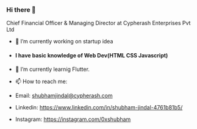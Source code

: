 ### Hi there 👋

Chief Financial Officer & Managing Director at Cypherash Enterprises Pvt Ltd

- 🔭 I’m currently working on startup idea
- #### I have basic knowledge of Web Dev(HTML CSS Javascript)
- 🌱 I’m currently learnig Flutter.

- 📫 How to reach me: 
- Email: shubhamjindal@cypherash.com
- Linkedin: https://www.linkedin.com/in/shubham-jindal-4761b81b5/
- Instagram: https://instagram.com/0xshubham

